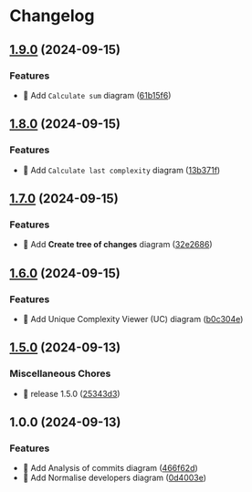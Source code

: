 # Changelog

## [1.9.0](https://github.com/kevinah95/master-thesis-diagrams/compare/v1.8.0...v1.9.0) (2024-09-15)


### Features

* :bento: Add `Calculate sum` diagram ([61b15f6](https://github.com/kevinah95/master-thesis-diagrams/commit/61b15f65a558b4e96728ffa6cf1df0f2d75ad45e))

## [1.8.0](https://github.com/kevinah95/master-thesis-diagrams/compare/v1.7.0...v1.8.0) (2024-09-15)


### Features

* :bento: Add `Calculate last complexity` diagram ([13b371f](https://github.com/kevinah95/master-thesis-diagrams/commit/13b371f7441b58311ad3deb5a3d6bdbb2fca410a))

## [1.7.0](https://github.com/kevinah95/master-thesis-diagrams/compare/v1.6.0...v1.7.0) (2024-09-15)


### Features

* :bento: Add **Create tree of changes** diagram ([32e2686](https://github.com/kevinah95/master-thesis-diagrams/commit/32e268686f6c33e9b92a3305f6a119bf80455ac4))

## [1.6.0](https://github.com/kevinah95/master-thesis-diagrams/compare/v1.5.0...v1.6.0) (2024-09-15)


### Features

* :bento: Add Unique Complexity Viewer (UC) diagram ([b0c304e](https://github.com/kevinah95/master-thesis-diagrams/commit/b0c304e36e92724f9c1c232ce1d84827a0d11cd3))

## [1.5.0](https://github.com/kevinah95/master-thesis-diagrams/compare/v1.0.0...v1.5.0) (2024-09-13)


### Miscellaneous Chores

* :bookmark: release 1.5.0 ([25343d3](https://github.com/kevinah95/master-thesis-diagrams/commit/25343d37852ab661538108f4a69e4fdeaef524cb))

## 1.0.0 (2024-09-13)


### Features

* :bento: Add Analysis of commits diagram ([466f62d](https://github.com/kevinah95/master-thesis-diagrams/commit/466f62d88386c5f042cc5ee9b8b9a38621a94326))
* :bento: Add Normalise developers diagram ([0d4003e](https://github.com/kevinah95/master-thesis-diagrams/commit/0d4003ecc499bbeff8bbef18a67fae24138aacca))

